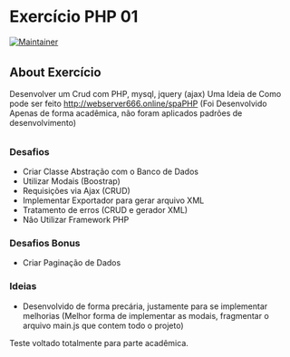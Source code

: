 # Exercício PHP 01

[![Maintainer](http://img.shields.io/badge/maintainer-@thalesrupp-blue.svg?style=flat-square)](https://twitter.com/thalesrupp)

###### 
## About Exercício
Desenvolver um Crud com PHP, mysql, jquery (ajax)
Uma Ideia de Como pode ser feito http://webserver666.online/spaPHP 
(Foi Desenvolvido Apenas de forma acadêmica, não foram aplicados padrões de desenvolvimento)
###### 

### Desafios

- Criar Classe Abstração com o Banco de Dados
- Utilizar Modais (Boostrap)
- Requisições via Ajax (CRUD)
- Implementar Exportador para gerar arquivo XML
- Tratamento de erros (CRUD e gerador XML)
- Não Utilizar Framework PHP

### Desafios Bonus
- Criar Paginação de Dados

### Ideias
- Desenvolvido de forma precária, justamente para se implementar melhorias
(Melhor forma de implementar as modais, fragmentar o arquivo main.js que contem todo o projeto)

Teste voltado totalmente para parte acadêmica.